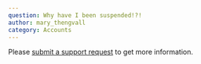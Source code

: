 ```yaml
---
question: Why have I been suspended!?!
author: mary_thengvall
category: Accounts
---
```

Please [submit a support request](https://support.sparkpost.com/customer/portal/emails/new?email[subject]=Why%20Have%20I%20Been%20Suspended?) to get more information.

